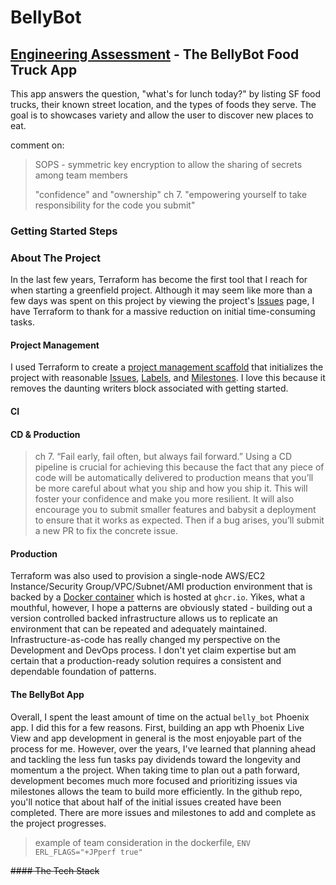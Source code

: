 # BellyBot
## [Engineering Assessment](https://github.com/peck/engineering-assessment) - The BellyBot Food Truck App

This app answers the question, "what's for lunch today?" by listing SF food trucks, their known street location, and the types of foods they serve. The goal is to showcases variety and allow the user to discover new places to eat.

comment on:
> SOPS - symmetric key encryption to allow the sharing of secrets among team members
>
>"confidence" and "ownership" ch 7. "empowering yourself to take responsibility for the code you submit"

### Getting Started Steps

### About The Project
In the last few years, Terraform has become the first tool that I reach for when starting a greenfield project. Although it may seem like more than a few days was spent on this project by viewing the project's [Issues](https://github.com/marka2g/belly_bot/issues) page, I have Terraform to thank for a massive reduction on initial time-consuming tasks.

#### Project Management
I used Terraform to create a [project management scaffold](https://github.com/marka2g/belly_bot/tree/main/modules/integrations/github/project_management) that initializes the project with reasonable [Issues](https://github.com/marka2g/belly_bot/issues), [Labels](https://github.com/marka2g/belly_bot/labels), and [Milestones](https://github.com/marka2g/belly_bot/milestones). I love this because it removes the daunting writers block associated with getting started.

#### CI

#### CD & Production

> ch 7. “Fail early, fail often, but always fail forward.” Using a CD pipeline is crucial for achieving this because the fact that any piece of code will be automatically delivered to production means that you’ll be more careful about what you ship and how you ship it. This will foster your confidence and make you more resilient. It will also encourage you to submit smaller features and babysit a deployment to ensure that it works as expected. Then if a bug arises, you’ll submit a new PR to fix the concrete issue.


#### Production
Terraform was also used to provision a single-node AWS/EC2 Instance/Security Group/VPC/Subnet/AMI production environment that is backed by a [Docker container](https://github.com/users/marka2g/packages/container/package/belly_bot) which is hosted at `ghcr.io`. Yikes, what a mouthful, however, I hope a patterns are obviously stated - building out a version controlled backed infrastructure allows us to replicate an environment that can be repeated and adequately maintained. Infrastructure-as-code has really changed my perspective on the Development and DevOps process. I don't yet claim expertise but am certain that a production-ready solution requires a consistent and dependable foundation of patterns.

#### The BellyBot App
Overall, I spent the least amount of time on the actual `belly_bot` Phoenix app. I did this for a few reasons. First, building an app wth Phoenix Live View and app development in general is the most enjoyable part of the process for me. However, over the years, I've learned that planning ahead and tackling the less fun tasks pay dividends toward the longevity and momentum a the project. When taking time to plan out a path forward, development becomes much more focused and prioritizing issues via milestones allows the team to build more efficiently. In the github repo, you'll notice that about half of the initial issues created have been completed. There are more issues and milestones to add and complete as the project progresses.

> example of team consideration
> in the dockerfile, `ENV ERL_FLAGS="+JPperf true"`
> 


~~#### The Tech Stack~~
